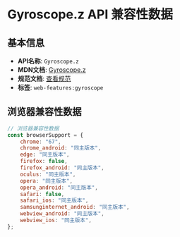 # Gyroscope.z API 兼容性数据

## 基本信息

- **API名称**: `Gyroscope.z`
- **MDN文档**: [Gyroscope.z](https://developer.mozilla.org/docs/Web/API/Gyroscope/z)
- **规范文档**: [查看规范](https://w3c.github.io/gyroscope/#gyroscope-z)
- **标签**: `web-features:gyroscope`

## 浏览器兼容性数据

```javascript
// 浏览器兼容性数据
const browserSupport = {
    chrome: "67",
    chrome_android: "同主版本",
    edge: "同主版本",
    firefox: false,
    firefox_android: "同主版本",
    oculus: "同主版本",
    opera: "同主版本",
    opera_android: "同主版本",
    safari: false,
    safari_ios: "同主版本",
    samsunginternet_android: "同主版本",
    webview_android: "同主版本",
    webview_ios: "同主版本",
};

```

